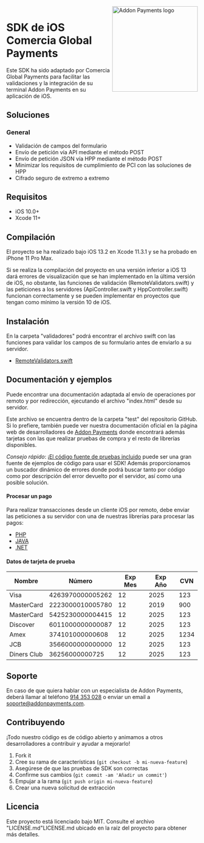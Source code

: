 <a href="https://desarrolladores.addonpayments.com/" target="_blank">
    <img src="https://desarrolladores.addonpayments.com/assets/images/branding/comercia/logo.svg?v=?v=1.14.1" alt="Addon Payments logo" title="Addon Payments" align="right" width="225" />
</a>

# SDK de iOS Comercia Global Payments

Este SDK ha sido adaptado por Comercia Global Payments para facilitar las validaciones y la integración de su terminal Addon Payments en su aplicación de iOS.

## Soluciones

### General

* Validación de campos del formulario
* Envío de petición vía API mediante el método POST
* Envío de petición JSON vía HPP mediante el método POST
* Minimizar los requisitos de cumplimiento de PCI con las soluciones de HPP
* Cifrado seguro de extremo a extremo

## Requisitos

- iOS 10.0+
- Xcode 11+

## Compilación

El proyecto se ha realizado bajo iOS 13.2 en Xcode 11.3.1 y se ha probado en iPhone 11 Pro Max.

Si se realiza la compilación del proyecto en una versión inferior a iOS 13 dará errores de visualización que se han implementado en la última versión de iOS, no obstante, las funciones de validación (RemoteValidators.swift) y las peticiones a los servidores (ApiController.swift y HppController.swift) funcionan correctamente y se pueden implementar en proyectos que tengan como mínimo la versión 10 de iOS.

## Instalación

En la carpeta "validadores" podrá encontrar el archivo swift con las funciones para validar los campos de su formulario antes de enviarlo a su servidor.

- [RemoteValidators.swift](https://github.com/AddonPayments/ios-sdk/tree/master/validadores)

## Documentación y ejemplos

Puede encontrar una documentación adaptada al envío de operaciones por remoto y por redirección, ejecutando el archivo "index.html" desde su servidor.

Este archivo se encuentra dentro de la carpeta "test" del repositorio GitHub. Si lo prefiere, también puede ver nuestra documentación oficial en la página web de desarrolladores de [Addon Payments](https://desarrolladores.addonpayments.com) donde encontrará además tarjetas con las que realizar pruebas de compra y el resto de librerías disponibles.

*Consejo rápido*: ¡[El código fuente de pruebas incluido](https://github.com/addonpayments/ios-sdk/tree/master/test) puede ser una gran fuente de ejemplos de código para usar el SDK! Además proporcionamos un buscador dinámico de errores donde podrá buscar tanto por código como por descripción del error devuelto por el servidor, así como una posible solución.

#### Procesar un pago

Para realizar transacciones desde un cliente iOS por remoto, debe enviar las peticiones a su servidor con una de nuestras librerías para procesar las pagos:

- [PHP](https://github.com/AddonPayments/php-sdk)
- [JAVA](https://github.com/AddonPayments/java-sdk)
- [.NET](https://github.com/AddonPayments/net-sdk)

#### Datos de tarjeta de prueba

Nombre      | Número           | Exp Mes   | Exp Año  | CVN
----------- | ---------------- | --------- | -------- | ----
Visa        | 4263970000005262 | 12        | 2025     | 123
MasterCard  | 2223000010005780 | 12        | 2019     | 900
MasterCard  | 5425230000004415 | 12        | 2025     | 123
Discover    | 6011000000000087 | 12        | 2025     | 123
Amex        | 374101000000608  | 12        | 2025     | 1234
JCB         | 3566000000000000 | 12        | 2025     | 123
Diners Club | 36256000000725   | 12        | 2025     | 123

## Soporte

En caso de que quiera hablar con un especialista de Addon Payments, deberá llamar al teléfono [914 353 028](tel:914353028) o enviar un email a [soporte@addonpayments.com](mailto:soporte@addonpayments.com).

## Contribuyendo

¡Todo nuestro código es de código abierto y animamos a otros desarrolladores a contribuir y ayudar a mejorarlo!

1. Fork it
2. Cree su rama de características (`git checkout -b mi-nueva-feature`)
3. Asegúrese de que las pruebas de SDK son correctas
4. Confirme sus cambios (`git commit -am 'Añadir un commit'`)
5. Empujar a la rama (`git push origin mi-nueva-feature`)
6. Crear una nueva solicitud de extracción

## Licencia

Este proyecto está licenciado bajo MIT. Consulte el archivo "LICENSE.md"LICENSE.md ubicado en la raíz del proyecto para obtener más detalles.
